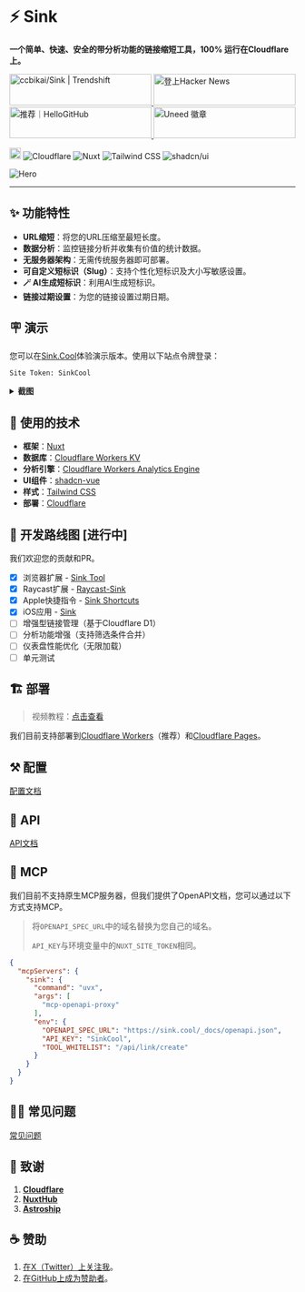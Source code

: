 # ⚡ Sink

**一个简单、快速、安全的带分析功能的链接缩短工具，100% 运行在Cloudflare上。**

<a href="https://trendshift.io/repositories/10421" target="_blank">
  <img
    src="https://trendshift.io/api/badge/repositories/10421"
    alt="ccbikai/Sink | Trendshift"
    width="250"
    height="55"
  />
</a>
<a href="https://news.ycombinator.com/item?id=40843683" target="_blank">
  <img
    src="https://hackernews-badge.vercel.app/api?id=40843683"
    alt="登上Hacker News"
    width="250"
    height="55"
  />
</a>
<a href="https://hellogithub.com/repository/57771fd91d1542c7a470959b677a9944" target="_blank">
  <img
    src="https://abroad.hellogithub.com/v1/widgets/recommend.svg?rid=57771fd91d1542c7a470959b677a9944&claim_uid=qi74Zp23wYKeAVB&theme=neutral"
    alt="推荐｜HelloGitHub"
    width="250"
    height="55"
  />
</a>
<a href="https://www.uneed.best/tool/sink" target="_blank">
  <img
    src="https://www.uneed.best/POTW1.png"
    alt="Uneed 徽章"
    width="250"
    height="55"
  />
</a>

[<img src="https://devin.ai/assets/deepwiki-badge.png" alt="DeepWiki" height="20"/>](https://deepwiki.com/ccbikai/Sink)
![Cloudflare](https://img.shields.io/badge/Cloudflare-F69652?style=flat&logo=cloudflare&logoColor=white)
![Nuxt](https://img.shields.io/badge/Nuxt-00DC82?style=flat&logo=nuxtdotjs&logoColor=white)
![Tailwind CSS](https://img.shields.io/badge/Tailwind%20CSS-06B6D4?style=flat&logo=tailwindcss&logoColor=white)
![shadcn/ui](https://img.shields.io/badge/shadcn/ui-000000?style=flat&logo=shadcnui&logoColor=white)

![Hero](./public/image.png)

---

## ✨ 功能特性

- **URL缩短**：将您的URL压缩至最短长度。
- **数据分析**：监控链接分析并收集有价值的统计数据。
- **无服务器架构**：无需传统服务器即可部署。
- **可自定义短标识（Slug）**：支持个性化短标识及大小写敏感设置。
- **🪄 AI生成短标识**：利用AI生成短标识。
- **链接过期设置**：为您的链接设置过期日期。

## 🪧 演示

您可以在[Sink.Cool](https://sink.cool/dashboard)体验演示版本。使用以下站点令牌登录：

```txt
Site Token: SinkCool
```

<details>
  <summary><b>截图</b></summary>
  <img alt="数据分析" src="./docs/images/sink.cool_dashboard.png"/>
  <img alt="链接列表" src="./docs/images/sink.cool_dashboard_links.png"/>
  <img alt="链接详情分析" src="./docs/images/sink.cool_dashboard_link_slug.png"/>
</details>

## 🧱 使用的技术

- **框架**：[Nuxt](https://nuxt.com/)
- **数据库**：[Cloudflare Workers KV](https://developers.cloudflare.com/kv/)
- **分析引擎**：[Cloudflare Workers Analytics Engine](https://developers.cloudflare.com/analytics/)
- **UI组件**：[shadcn-vue](https://www.shadcn-vue.com/)
- **样式**：[Tailwind CSS](https://tailwindcss.com/)
- **部署**：[Cloudflare](https://www.cloudflare.com/)

## 🚗 开发路线图 [进行中]

我们欢迎您的贡献和PR。

- [x] 浏览器扩展 - [Sink Tool](https://github.com/zhuzhuyule/sink-extension)
- [x] Raycast扩展 - [Raycast-Sink](https://github.com/foru17/raycast-sink)
- [x] Apple快捷指令 - [Sink Shortcuts](https://s.search1api.com/sink001)
- [x] iOS应用 - [Sink](https://apps.apple.com/app/id6745417598)
- [ ] 增强型链接管理（基于Cloudflare D1）
- [ ] 分析功能增强（支持筛选条件合并）
- [ ] 仪表盘性能优化（无限加载）
- [ ] 单元测试

## 🏗️ 部署

> 视频教程：[点击查看](https://www.youtube.com/watch?v=MkU23U2VE9E)

我们目前支持部署到[Cloudflare Workers](./docs/deployment/workers.md)（推荐）和[Cloudflare Pages](./docs/deployment/pages.md)。

## ⚒️ 配置

[配置文档](./docs/configuration.md)

## 🔌 API

[API文档](./docs/api.md)

## 🧰 MCP

我们目前不支持原生MCP服务器，但我们提供了OpenAPI文档，您可以通过以下方式支持MCP。

> 将`OPENAPI_SPEC_URL`中的域名替换为您自己的域名。
>
> `API_KEY`与环境变量中的`NUXT_SITE_TOKEN`相同。

```json
{
  "mcpServers": {
    "sink": {
      "command": "uvx",
      "args": [
        "mcp-openapi-proxy"
      ],
      "env": {
        "OPENAPI_SPEC_URL": "https://sink.cool/_docs/openapi.json",
        "API_KEY": "SinkCool",
        "TOOL_WHITELIST": "/api/link/create"
      }
    }
  }
}
```

## 🙋🏻 常见问题

[常见问题](./docs/faqs.md)

## 💖 致谢

1. [**Cloudflare**](https://www.cloudflare.com/)
2. [**NuxtHub**](https://hub.nuxt.com/)
3. [**Astroship**](https://astroship.web3templates.com/)

## ☕ 赞助

1. [在X（Twitter）上关注我](https://404.li/kai)。
2. [在GitHub上成为赞助者](https://github.com/sponsors/ccbikai)。
